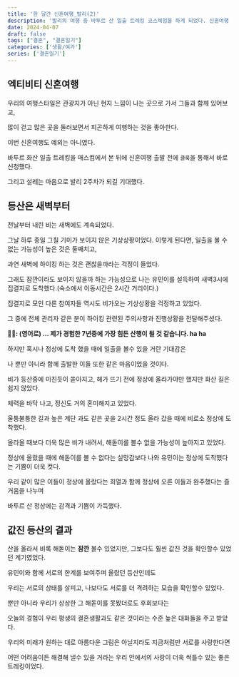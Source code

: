```yaml
---
title: '한 달간 신혼여행_발리(2)'
description: '발리의 여행 중 바투르 산 일출 트레킹 코스체험을 하게 되었다. 신혼여행 중에 등산이라니.. 이게 왠 말인가.'
date: 2024-04-07
draft: false
tags: ["결혼", "결혼일기"]
categories: ['생활/여가']
series: ['결혼일기']
---
```

## 엑티비티 신혼여행
우리의 여행스타일은 관광지가 아닌 현지 느낌이 나는 곳으로 가서 그들과 함께 있어보고,  

많이 걷고 많은 곳을 둘러보면서 피곤하게 여행하는 것을 좋아한다.  

이번 신혼여행도 예외는 아니였다.  

바투르 화산 일출 트레킹을 매스컴에서 본 뒤에 신혼여행 출발 전에 `클룩`을 통해서 바로 신청했다.

그리고 설레는 마음으로 발리 2주차가 되길 기대했다.

## 등산은 새벽부터
전날부터 내린 비는 새벽에도 계속되었다.  

그날 하루 종일 그칠 기미가 보이지 않은 기상상황이었다. 이렇게 된다면, 일출을 볼 수 없는 가능성이 높은 것은 둘째치고, 

과연 새벽에 하이킹 하는 것은 괜찮을까라는 걱정이 들었다. 

그래도 잠깐이라도 보이지 않을까 하는 가능성으로 나는 유민이를 설득하여 새벽3시에 집결지로 도착했다.(숙소에서 이동시간은 2시간 거리이다.)     

집결지로 모인 다른 참여자들 역시도 비가오는 기상상황을 걱정하고 있었다.  

그 중에 전체 관리자 같은 분이 하이킹 관련된 주의사항과 진행상황을 전달해주셨다.  

**👨🏽: (영어로) ... 제가 경험한 7년중에 가장 힘든 산행이 될 것 같습니다. ha ha**   

하지만 혹시나 정상에 도착 했을 때에 일출을 볼수 있을 거란 기대감은  

나 뿐만 아니라 함께 출발한 이들 또한 같은 마음이었을 것이다.   

비가 등산중에 미친듯이 쏟아지고, 해가 뜨기 전에 정상에 올라가야만 했지만 화산 길은 쉽지 않았다.  

체력을 바닥 나고, 정신도 거의 혼미해지고 있었다.  

울퉁불퉁한 길과 높은 계단 과도 같은 곳을 2시간 정도 올라 갔을 때에 비로소 정상에 도착했다.  

올라올 때보다 더욱 많은 비가 내려서, 해돋이를 볼수 없을 가능성이 높아지고 있었다.  

정상에 올랐을 때에 해돋이를 볼 수 없다는 실망감보다 나와 유민이는 정상에 도착했다는 기쁨이 더욱 컷다.  

우리 같이 많은 이들이 정상에 올랐다는 희열과 함께 정상에 오른 이들과 완주했다는 즐거움을 나누며

바투르 산 정상에는 감격과 기쁨이 가득했다.  

## 값진 등산의 결과
산을 올라서 비록 해돋이는 **잠깐** 볼수 있었지만, 그보다도 훨씬 값진 것을 확인할수 있었던 계기였었다.    

유민이와 함께 서로의 한계를 보여주며 올랐던 등산인데도  

우리는 서로의 상태를 살피고, 나보다도 서로를 더 격려하는 모습을 확인할수 있었다.  

뿐만 아니라 우리가 상상한 그 해돋이를 못봤더로도 후회보다는  

오늘의 경험이 우리 평생의 결혼생활과도 같은 것이라는 수준 높은 대화들을 주고 받았다.  

우리의 미래가 원하는 대로 아름다운 그림은 아닐지라도 지금처럼만 서로를 사랑한다면  

어떤 어려움이든 해결해 낼수 있을 거라는 우리 안에서의 사랑이 더욱 싹틀수 있는 좋은 트레킹이었다.  
